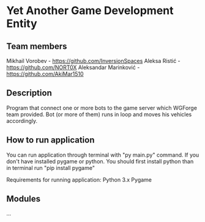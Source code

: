 # Yet Another Game Development Entity

## Team members
Mikhail Vorobev - https://github.com/InversionSpaces
Aleksa Ristić - https://github.com/NORT0X
Aleksandar Marinković - https://github.com/AkiMar1510

## Description
Program that connect one or more bots to the game server which WGForge team provided. Bot (or more of them) runs in loop and moves his vehicles accordingly.

## How to run application
You can run application through terminal with "py main.py" command.
If you don't have installed pygame or python. You should first install python than in terminal run "pip install pygame"

Requirements for running application:
Python 3.x
Pygame

## Modules
...
